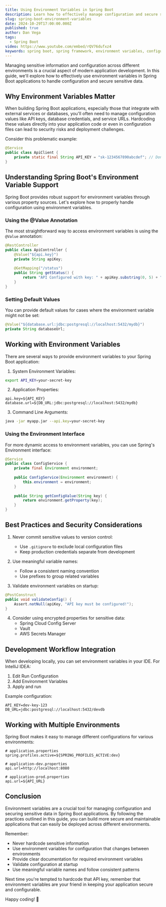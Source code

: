 ```yaml
---
title: Using Environment Variables in Spring Boot
description: Learn how to effectively manage configuration and secure sensitive data using environment variables in Spring Boot applications. This comprehensive guide covers best practices, security considerations, and practical examples.
slug: spring-boot-environment-variables
date: 2024-10-29T17:00:00.000Z
published: true
author: Dan Vega
tags:
  - Spring Boot
video: https://www.youtube.com/embed/rQV76dufxz4
keywords: spring boot, spring framework, environment variables, configuration, security, api keys, spring framework, java, development, best practices
---
```


Managing sensitive information and configuration across different environments is a crucial aspect of modern application development. In this guide, we'll explore how to effectively use environment variables in Spring Boot applications to handle configuration and secure sensitive data.

## Why Environment Variables Matter

When building Spring Boot applications, especially those that integrate with external services or databases, you'll often need to manage configuration values like API keys, database credentials, and service URLs. Hardcoding these values directly into your application code or even in configuration files can lead to security risks and deployment challenges.

Consider this problematic example:

```java
@Service
public class ApiClient {
    private static final String API_KEY = "sk-1234567890abcdef"; // Don't do this!
}
```

## Understanding Spring Boot's Environment Variable Support

Spring Boot provides robust support for environment variables through various property sources. Let's explore how to properly handle configuration using environment variables.

### Using the @Value Annotation

The most straightforward way to access environment variables is using the `@Value` annotation:

```java
@RestController
public class ApiController {
    @Value("${api.key}")
    private String apiKey;
    
    @GetMapping("/status")
    public String getStatus() {
        return "API Configured with key: " + apiKey.substring(0, 5) + "...";
    }
}
```

### Setting Default Values

You can provide default values for cases where the environment variable might not be set:

```java
@Value("${database.url:jdbc:postgresql://localhost:5432/mydb}")
private String databaseUrl;
```

## Working with Environment Variables

There are several ways to provide environment variables to your Spring Boot application:

1. System Environment Variables:
```bash
export API_KEY=your-secret-key
```

2. Application Properties:
```properties
api.key=${API_KEY}
database.url=${DB_URL:jdbc:postgresql://localhost:5432/mydb}
```

3. Command Line Arguments:
```bash
java -jar myapp.jar --api.key=your-secret-key
```

### Using the Environment Interface

For more dynamic access to environment variables, you can use Spring's Environment interface:

```java
@Service
public class ConfigService {
    private final Environment environment;
    
    public ConfigService(Environment environment) {
        this.environment = environment;
    }
    
    public String getConfigValue(String key) {
        return environment.getProperty(key);
    }
}
```

## Best Practices and Security Considerations

1. Never commit sensitive values to version control:
    - Use `.gitignore` to exclude local configuration files
    - Keep production credentials separate from development

2. Use meaningful variable names:
    - Follow a consistent naming convention
    - Use prefixes to group related variables

3. Validate environment variables on startup:

```java
@PostConstruct
public void validateConfig() {
    Assert.notNull(apiKey, "API key must be configured!");
}
```

4. Consider using encrypted properties for sensitive data:
    - Spring Cloud Config Server
    - Vault
    - AWS Secrets Manager

## Development Workflow Integration

When developing locally, you can set environment variables in your IDE. For IntelliJ IDEA:

1. Edit Run Configuration
2. Add Environment Variables
3. Apply and run

Example configuration:
```properties
API_KEY=dev-key-123
DB_URL=jdbc:postgresql://localhost:5432/devdb
```

## Working with Multiple Environments

Spring Boot makes it easy to manage different configurations for various environments:

```properties
# application.properties
spring.profiles.active=${SPRING_PROFILES_ACTIVE:dev}

# application-dev.properties
api.url=http://localhost:8080

# application-prod.properties
api.url=${API_URL}
```

## Conclusion

Environment variables are a crucial tool for managing configuration and securing sensitive data in Spring Boot applications. By following the practices outlined in this guide, you can build more secure and maintainable applications that can easily be deployed across different environments.

Remember:
- Never hardcode sensitive information
- Use environment variables for configuration that changes between environments
- Provide clear documentation for required environment variables
- Validate configuration at startup
- Use meaningful variable names and follow consistent patterns

Next time you're tempted to hardcode that API key, remember that environment variables are your friend in keeping your application secure and configurable.

Happy coding! 🚀